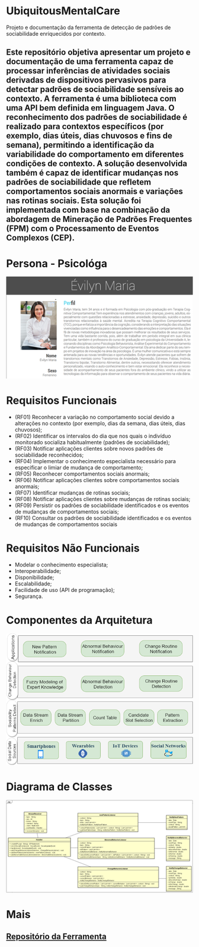 # UbiquitousMentalCare
Projeto e documentação da ferramenta de detecção de padrões de sociabilidade enriquecidos por contexto.

## Este repositório objetiva apresentar um projeto e documentação de uma ferramenta capaz de processar inferências de atividades sociais derivadas de dispositivos pervasivos para detectar padrões de sociabilidade sensíveis ao contexto. A ferramenta é uma biblioteca com uma API bem definida em linguagem Java. O reconhecimento dos padrões de sociabilidade é realizado para contextos específicos (por exemplo, dias úteis, dias chuvosos e fins de semana), permitindo a identificação da variabilidade do comportamento em diferentes condições de contexto. A solução desenvolvida também é capaz de identificar mudanças nos padrões de sociabilidade que refletem comportamentos sociais anormais e variações nas rotinas sociais. Esta solução foi implementada com base na combinação da abordagem de Mineração de Padrões Frequentes (FPM) com o Processamento de Eventos Complexos (CEP). 

# Persona - Psicológa
![Screenshot](persona.png)

# Requisitos Funcionais
- (RF01) Reconhecer a variação no comportamento social devido a alterações no contexto (por exemplo, dias da semana, dias úteis, dias chuvosos); 
- (RF02) Identificar os intervalos do dia que nos quais o indivíduo monitorado socializa habitualmente (padrões de sociabilidade);
- (RF03) Notificar aplicações clientes sobre novos padrões de sociabilidade reconhecidos;
- (RF04) Implementar o conhecimento especialista necessário para especificar o limiar de mudança de comportamento;
- (RF05) Reconhecer comportamentos sociais anormais;
- (RF06) Notificar aplicações clientes sobre comportamentos sociais anormais;
- (RF07) Identificar mudanças de rotinas sociais; 
- (RF08) Notificar aplicações clientes sobre mudanças de rotinas sociais;
- (RF09) Persistir os padrões de sociabilidade identificados e os eventos de mudanças de comportamentos sociais;
- (RF10) Consultar os padrões de sociabilidade identificados e os eventos de mudanças de comportamentos sociais

# Requisitos Não Funcionais
- Modelar o conhecimento especialista;
- Interoperabilidade;
- Disponibilidade;
- Escalabilidade;
- Facilidade de uso (API de programação);
- Segurança.

# Componentes da Arquitetura
![Screenshot](Arquitetura.png)

# Diagrama de Classes
![Screenshot](diagramaClasse.png)


# Mais
## [Repositório da Ferramenta](https://github.com/Ivan-Rodrigues/SocialMHealth)
